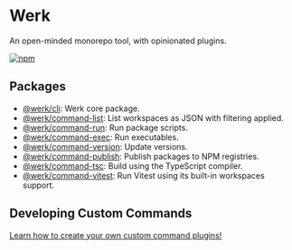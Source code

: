 # Werk

An open-minded monorepo tool, with opinionated plugins.

[![npm](https://img.shields.io/npm/v/@werk/cli)](https://www.npmjs.com/package/@werk/cli)

## Packages

- [@werk/cli](packages/werk/README.md): Werk core package.
- [@werk/command-list](packages/werk-command-list/README.md): List workspaces as JSON with filtering applied.
- [@werk/command-run](packages/werk-command-run/README.md): Run package scripts.
- [@werk/command-exec](packages/werk-command-exec/README.md): Run executables.
- [@werk/command-version](packages/werk-command-version/README.md): Update versions.
- [@werk/command-publish](packages/werk-command-publish/README.md): Publish packages to NPM registries.
- [@werk/command-tsc](packages/werk-command-tsc/README.md): Build using the TypeScript compiler.
- [@werk/command-vitest](packages/werk-command-vitest/README.md): Run Vitest using its built-in workspaces support.

## Developing Custom Commands

[Learn how to create your own custom command plugins!](packages/werk/README_CUSTOM_COMMANDS.md)
